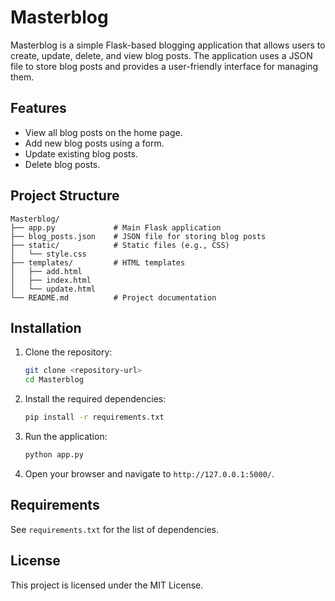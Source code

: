 # Masterblog

Masterblog is a simple Flask-based blogging application that allows users to create, update, delete, and view blog posts. The application uses a JSON file to store blog posts and provides a user-friendly interface for managing them.

## Features
- View all blog posts on the home page.
- Add new blog posts using a form.
- Update existing blog posts.
- Delete blog posts.

## Project Structure
```
Masterblog/
├── app.py             # Main Flask application
├── blog_posts.json    # JSON file for storing blog posts
├── static/            # Static files (e.g., CSS)
│   └── style.css
├── templates/         # HTML templates
│   ├── add.html
│   ├── index.html
│   └── update.html
└── README.md          # Project documentation
```

## Installation
1. Clone the repository:
   ```bash
   git clone <repository-url>
   cd Masterblog
   ```

2. Install the required dependencies:
   ```bash
   pip install -r requirements.txt
   ```

3. Run the application:
   ```bash
   python app.py
   ```

4. Open your browser and navigate to `http://127.0.0.1:5000/`.

## Requirements
See `requirements.txt` for the list of dependencies.

## License
This project is licensed under the MIT License.